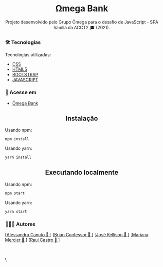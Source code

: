 <h1 align="center">
    Ωmega Bank
</h1>

<p align="center">Projeto desenvolvido pelo Grupo Ômega para o desafio de JavaScript - SPA Vanilla da ACCT2 🎓 (2021). <br/></p>

### 🛠 Tecnologias

Tecnologias utilizadas:

-   [CSS](https://developer.mozilla.org/pt-BR/docs/Web/CSS)
-   [HTML5](https://developer.mozilla.org/pt-BR/docs/Web/HTML/HTML5)
-   [BOOTSTRAP](https://getbootstrap.com/docs/5.0/getting-started/introduction/)
-   [JAVASCRIPT](https://developer.mozilla.org/pt-BR/docs/Web/JavaScript)

### 🔗 Acesse em

-   <a href="https://omega-accenture-academy-3.netlify.app/" target="_blank">Ômega Bank</a>

<h2 align="center">Instalação</h2>

Usando npm:

```bash
npm install
```

Usando yarn:

```bash
yarn install
```

<h2 align="center">Executando localmente</h2>

Usando npm:

```bash
npm start
```

Usando yarn:

```bash
yarn start
```

### 🧑‍🤝‍🧑 Autores

[<a href="https://github.com/alecanutto" title="GitHub">Alessandra Canuto 🚀 </a>]
[<a href="https://github.com/bconfessor" title="GitHub">Brian Confessor 🚀 </a>]
[<a href="https://github.com/kellisonjk" title="GitHub">José Kellison 🚀 </a>]
[<a href="https://github.com/marianamercier" title="GitHub">Mariana Mercier 🚀 </a>]
[<a href="https://github.com/raulc27" title="GitHub">Raul Castro 🚀 </a>]

\
\
\
